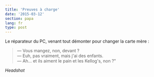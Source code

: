 ```yaml
---
title: 'Preuves à charge'
date: '2015-03-12'
section: papa
lang: fr
type: post
---
```


Le réparateur du PC, venant tout démonter pour changer la carte mère :

> — Vous mangez, non, devant ?  
> — Euh, pas vraiment, mais j'ai des enfants.  
> — Ah... et ils aiment le pain et les Kellog's, non ?"

_Headshot_
